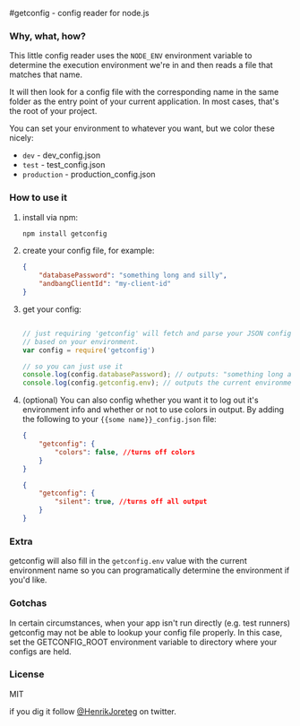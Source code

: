 #getconfig - config reader for node.js

### Why, what, how?
This little config reader uses the `NODE_ENV` environment variable to determine the execution environment we're in and then reads a file that matches that name. 

It will then look for a config file with the corresponding name in the same folder as the entry point of your current application. In most cases, that's the root of your project.

You can set your environment to whatever you want, but we color these nicely:

- `dev` - dev_config.json
- `test` - test_config.json
- `production` - production_config.json

### How to use it

1. install via npm: 

    ```bash
    npm install getconfig
    ```

2. create your config file, for example:

    ```json
    {
        "databasePassword": "something long and silly",
        "andbangClientId": "my-client-id"
    }
    ```

3. get your config: 

    ```js

    // just requiring 'getconfig' will fetch and parse your JSON config
    // based on your environment. 
    var config = require('getconfig')

    // so you can just use it
    console.log(config.databasePassword); // outputs: "something long and silly"
    console.log(config.getconfig.env); // outputs the current environment
    ```

4. (optional) You can also config whether you want it to log out it's environment info and whether or not to use colors in output. By adding the following to your `{{some name}}_config.json` file:

    ```json
    {
        "getconfig": {
            "colors": false, //turns off colors
        }
    }
    ```

    ```json
    {
        "getconfig": {
            "silent": true, //turns off all output
        }
    }
    ```


### Extra

getconfig will also fill in the `getconfig.env` value with the current environment name so you can programatically determine the environment if you'd like.

### Gotchas

In certain circumstances, when your app isn't run directly (e.g. test runners) getconfig may not be able to lookup your config file properly. In this case, set the GETCONFIG\_ROOT environment variable to directory where your configs are held.

### License

MIT

if you dig it follow [@HenrikJoreteg](http://twitter.com/henrikjoreteg) on twitter.
